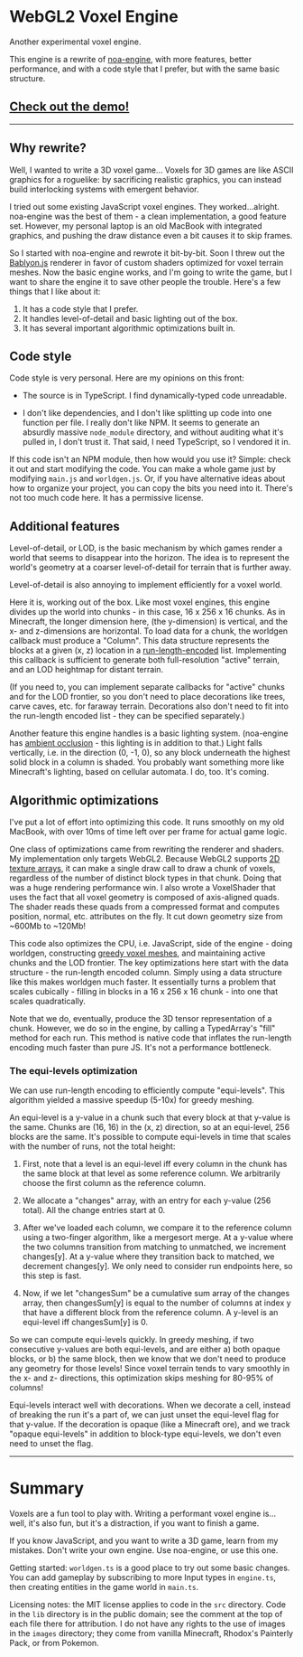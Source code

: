 # WebGL2 Voxel Engine

Another experimental voxel engine.

This engine is a rewrite of [noa-engine](https://github.com/fenomas/noa),
with more features, better performance, and with a code style that I prefer,
but with the same basic structure.

## [Check out the demo!](https://www.skishore.me/voxels)

----

## Why rewrite?

Well, I wanted to write a 3D voxel game... Voxels for 3D games are like ASCII
graphics for a roguelike: by sacrificing realistic graphics, you can instead
build interlocking systems with emergent behavior.

I tried out some existing JavaScript voxel engines. They worked...alright.
noa-engine was the best of them - a clean implementation, a good feature set.
However, my personal laptop is an old MacBook with integrated graphics, and
pushing the draw distance even a bit causes it to skip frames.

So I started with noa-engine and rewrote it bit-by-bit. Soon I threw out the
[Bablyon.js](https://www.babylonjs.com/) renderer in favor of custom shaders
optimized for voxel terrain meshes. Now the basic engine works, and I'm going
to write the game, but I want to share the engine it to save other people the
trouble. Here's a few things that I like about it:

1. It has a code style that I prefer.
2. It handles level-of-detail and basic lighting out of the box.
3. It has several important algorithmic optimizations built in.

## Code style

Code style is very personal. Here are my opinions on this front:

- The source is in TypeScript. I find dynamically-typed code unreadable.

- I don't like dependencies, and I don't like splitting up code into one
  function per file. I really don't like NPM. It seems to generate an absurdly
  massive `node_module` directory, and without auditing what it's pulled in,
  I don't trust it. That said, I need TypeScript, so I vendored it in.

If this code isn't an NPM module, then how would you use it? Simple: check it
out and start modifying the code. You can make a whole game just by modifying
`main.js` and `worldgen.js`. Or, if you have alternative ideas about how to
organize your project, you can copy the bits you need into it. There's not too
much code here. It has a permissive license.

## Additional features

Level-of-detail, or LOD, is the basic mechanism by which games render a world
that seems to disappear into the horizon. The idea is to represent the world's
geometry at a coarser level-of-detail for terrain that is further away.

Level-of-detail is also annoying to implement efficiently for a voxel world.

Here it is, working out of the box. Like most voxel engines, this engine
divides up the world into chunks - in this case, 16 x 256 x 16 chunks. As in
Minecraft, the longer dimension here, (the y-dimension) is vertical, and the
x- and z-dimensions are horizontal. To load data for a chunk, the worldgen
callback must produce a "Column". This data structure represents the blocks at
a given (x, z) location in a
[run-length-encoded](https://en.wikipedia.org/wiki/Run-length_encoding) list.
Implementing this callback is sufficient to generate both full-resolution
"active" terrain, and an LOD heightmap for distant terrain.

(If you need to, you can implement separate callbacks for "active" chunks and
for the LOD frontier, so you don't need to place decorations like trees, carve
caves, etc. for faraway terrain. Decorations also don't need to fit into the
run-length encoded list - they can be specified separately.)

Another feature this engine handles is a basic lighting system. (noa-engine
has [ambient occlusion](https://en.wikipedia.org/wiki/Ambient_occlusion) -
this lighting is in addition to that.) Light falls vertically, i.e. in the
direction (0, -1, 0), so any block underneath the highest solid block in a
column is shaded. You probably want something more like Minecraft's lighting,
based on cellular automata. I do, too. It's coming.

## Algorithmic optimizations

I've put a lot of effort into optimizing this code. It runs smoothly on my
old MacBook, with over 10ms of time left over per frame for actual game logic.

One class of optimizations came from rewriting the renderer and shaders.
My implementation only targets WebGL2. Because WebGL2 supports
[2D texture arrays](https://github.com/WebGLSamples/WebGL2Samples/blob/master/samples/texture_2d_array.html),
it can make a single draw call to draw a chunk of voxels, regardless of the
number of distinct block types in that chunk. Doing that was a huge rendering
performance win. I also wrote a VoxelShader that uses the fact that all voxel
geometry is composed of axis-aligned quads. The shader reads these quads from
a compressed format and computes position, normal, etc. attributes on the fly.
It cut down geometry size from ~600Mb to ~120Mb!

This code also optimizes the CPU, i.e. JavaScript, side of the engine -
doing worldgen, constructing [greedy voxel meshes](https://0fps.net/2012/06/30/meshing-in-a-minecraft-game/),
and maintaining active chunks and the LOD frontier. The key optimizations here
start with the data structure - the run-length encoded column. Simply using
a data structure like this makes worldgen much faster. It essentially turns a
problem that scales cubically - filling in blocks in a 16 x 256 x 16 chunk -
into one that scales quadratically.

Note that we do, eventually, produce the 3D tensor representation of a chunk.
However, we do so in the engine, by calling a TypedArray's "fill" method for
each run.  This method is native code that inflates the run-length encoding
much faster than pure JS. It's not a performance bottleneck.

### The equi-levels optimization

We can use run-length encoding to efficiently compute "equi-levels".
This algorithm yielded a massive speedup (5-10x) for greedy meshing.

An equi-level is a y-value in a chunk such that every block at that y-value
is the same. Chunks are (16, 16) in the (x, z) direction, so at an equi-level,
256 blocks are the same. It's possible to compute equi-levels in time that
scales with the number of runs, not the total height:

1. First, note that a level is an equi-level iff every column in the chunk
   has the same block at that level as some reference column. We arbitrarily
   choose the first column as the reference column.

2. We allocate a "changes" array, with an entry for each y-value (256 total).
   All the change entries start at 0.

3. After we've loaded each column, we compare it to the reference column using
   a two-finger algorithm, like a mergesort merge. At a y-value where the two
   columns transition from matching to unmatched, we increment changes[y]. At
   a y-value where they transition back to matched, we decrement changes[y].
   We only need to consider run endpoints here, so this step is fast.

4. Now, if we let "changesSum" be a cumulative sum array of the changes array,
   then changesSum[y] is equal to the number of columns at index y that have
   a different block from the reference column. A y-level is an equi-level iff
   changesSum[y] is 0.

So we can compute equi-levels quickly. In greedy meshing, if two consecutive
y-values are both equi-levels, and are either a) both opaque blocks, or b)
the same block, then we know that we don't need to produce any geometry for
those levels! Since voxel terrain tends to vary smoothly in the x- and z-
directions, this optimization skips meshing for 80-95% of columns!

Equi-levels interact well with decorations. When we decorate a cell, instead
of breaking the run it's a part of, we can just unset the equi-level flag for
that y-value. If the decoration is opaque (like a Minecraft ore), and we track
"opaque equi-levels" in addition to block-type equi-levels, we don't even need
to unset the flag.

----

# Summary

Voxels are a fun tool to play with.  Writing a performant voxel engine is...
well, it's also fun, but it's a distraction, if you want to finish a game.

If you know JavaScript, and you want to write a 3D game, learn from my
mistakes. Don't write your own engine. Use noa-engine, or use this one.

Getting started: `worldgen.ts` is a good place to try out some basic changes.
You can add gameplay by subscribing to more Input types in `engine.ts`, then
creating entities in the game world in `main.ts`.

Licensing notes: the MIT license applies to code in the `src` directory.
Code in the `lib` directory is in the public domain; see the comment at the
top of each file there for attribution. I do not have any rights to the use
of images in the `images` directory; they come from vanilla Minecraft,
Rhodox's Painterly Pack, or from Pokemon.
